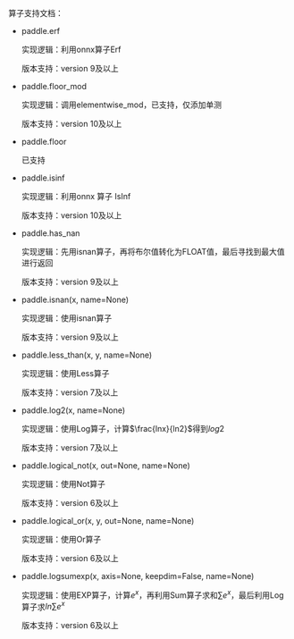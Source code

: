 算子支持文档：

- paddle.erf

  实现逻辑：利用onnx算子Erf

  版本支持：version 9及以上

- paddle.floor_mod

  实现逻辑：调用elementwise_mod，已支持，仅添加单测

  版本支持：version 10及以上

- paddle.floor

  已支持

- paddle.isinf

  实现逻辑：利用onnx 算子 IsInf

  版本支持：version 10及以上

-  paddle.has_nan

   实现逻辑：先用isnan算子，再将布尔值转化为FLOAT值，最后寻找到最大值进行返回
   
   版本支持：version 9及以上
   
- paddle.isnan(x, name=None)

  实现逻辑：使用isnan算子

  版本支持：version 9及以上

- paddle.less_than(x, y, name=None)

  实现逻辑：使用Less算子

  版本支持：version 7及以上

- paddle.log2(x, name=None)

  实现逻辑：使用Log算子，计算$\frac{lnx}{ln2}$得到$log2$

  版本支持：version 7及以上

- paddle.logical_not(x, out=None, name=None)

  实现逻辑：使用Not算子

  版本支持：version 6及以上

- paddle.logical_or(x, y, out=None, name=None)

  实现逻辑：使用Or算子

  版本支持：version 6及以上

- paddle.logsumexp(x, axis=None, keepdim=False, name=None)

  实现逻辑：使用EXP算子，计算$e^{x}$，再利用Sum算子求和$\sum e^{x}$，最后利用Log算子求$ln\sum e^{x}$

  版本支持：version 6及以上

